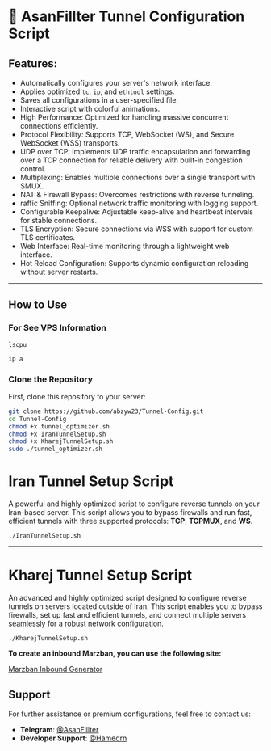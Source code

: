 # 🚀 AsanFillter Tunnel Configuration Script



## Features:
- Automatically configures your server's network interface.
- Applies optimized `tc`, `ip`, and `ethtool` settings.
- Saves all configurations in a user-specified file.
- Interactive script with colorful animations.
- High Performance: Optimized for handling massive concurrent connections efficiently.
- Protocol Flexibility: Supports TCP, WebSocket (WS), and Secure WebSocket (WSS) transports.
- UDP over TCP: Implements UDP traffic encapsulation and forwarding over a TCP connection for reliable delivery with built-in congestion control.
- Multiplexing: Enables multiple connections over a single transport with SMUX.
-  NAT & Firewall Bypass: Overcomes restrictions with reverse tunneling.
- raffic Sniffing: Optional network traffic monitoring with logging support.
- Configurable Keepalive: Adjustable keep-alive and heartbeat intervals for stable connections.
- TLS Encryption: Secure connections via WSS with support for custom TLS certificates.
- Web Interface: Real-time monitoring through a lightweight web interface.
- Hot Reload Configuration: Supports dynamic configuration reloading without server restarts.

---

## How to Use

### For See VPS Information

```
lscpu
```
```
ip a
```

### Clone the Repository
First, clone this repository to your server:
```bash
git clone https://github.com/abzyw23/Tunnel-Config.git
cd Tunnel-Config
chmod +x tunnel_optimizer.sh
chmod +x IranTunnelSetup.sh
chmod +x KharejTunnelSetup.sh
sudo ./tunnel_optimizer.sh
```
# Iran Tunnel Setup Script

A powerful and highly optimized script to configure reverse tunnels on your Iran-based server. This script allows you to bypass firewalls and run fast, efficient tunnels with three supported protocols: **TCP**, **TCPMUX**, and **WS**.

```
./IranTunnelSetup.sh
```

---
   # Kharej Tunnel Setup Script

An advanced and highly optimized script designed to configure reverse tunnels on servers located outside of Iran. This script enables you to bypass firewalls, set up fast and efficient tunnels, and connect multiple servers seamlessly for a robust network configuration.

```
./KharejTunnelSetup.sh
```

**To create an inbound Marzban, you can use the following site:**

[Marzban Inbound Generator](https://azavaxhuman.github.io/MarzbanInboundGenerator/v2/)

   ## Support

For further assistance or premium configurations, feel free to contact us:

- **Telegram**: [@AsanFillter](https://t.me/AsanFillter)  
- **Developer Support**: [@Hamedrn](https://t.me/Hamedrn)

